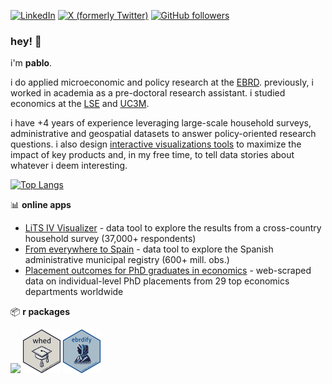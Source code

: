 [![LinkedIn](https://img.shields.io/badge/pablogguz-0077B5?style=for-the-badge&logo=linkedin&logoColor=white)](https://www.linkedin.com/in/pablogguz/)
[![X (formerly Twitter)](https://img.shields.io/badge/@pablogguz_-000000?style=for-the-badge&logo=x&logoColor=white)](https://twitter.com/yourtwitterhandle)
[![GitHub followers](https://img.shields.io/github/followers/pablogguz?label=Follow&style=for-the-badge&logo=github&logoColor=white&labelColor=100000&color=100000)](https://github.com/pablogguz)

### hey! 👋
i'm **pablo**.

i do applied microeconomic and policy research at the [EBRD](https://www.ebrd.com/sites/Satellite?c=Content&cid=1395317980748&pagename=EBRD%2FContent%2FContentLayout). previously, i worked in academia as a pre-doctoral research assistant. i studied economics at the [LSE](https://www.lse.ac.uk/) and [UC3M](https://www.uc3m.es/home).

i have +4 years of experience leveraging large-scale household surveys, administrative and geospatial datasets to answer policy-oriented research questions. i also design [interactive visualizations tools](https://pablogguz.github.io/projects/) to maximize the impact of key products and, in my free time, to tell data stories about whatever i deem interesting.

[![Top Langs](https://github-readme-stats.vercel.app/api/top-langs/?username=pablogguz&layout=compact&theme=radical)](https://github.com/anuraghazra/github-readme-stats)

📊 **online apps**
-  [LiTS IV Visualizer](https://lits-visualizer.ebrd.com/) - data tool to explore the results from a cross-country household survey (37,000+ respondents)
-  [From everywhere to Spain](https://pablogguz.shinyapps.io/dataviz_migration_esp/) - data tool to explore the Spanish administrative municipal registry (600+ mill. obs.)
-  [Placement outcomes for PhD graduates in economics](https://pablogguz.shinyapps.io/econphd_placements/) - web-scraped data on individual-level PhD placements from 29 top economics departments worldwide

📦 **r packages**

[<img src="https://github.com/pablogguz/subincomeR/raw/main/man/figures/logo.png" width="60"/>](https://github.com/pablogguz/subincomeR)
[<img src="https://github.com/pablogguz/whed/raw/main/man/figures/logo.png" width="60"/>](https://github.com/pablogguz/whed)
[<img src="https://github.com/pablogguz/ebrdify/raw/main/man/figures/logo.png" width="60"/>](https://github.com/pablogguz/ebrdify)
